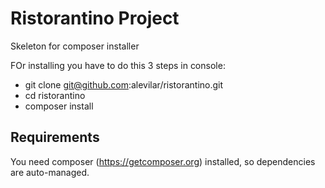 # Ristorantino Project 

Skeleton for composer installer

FOr installing you have to do this 3 steps in console:

* git clone git@github.com:alevilar/ristorantino.git
* cd ristorantino
* composer install


## Requirements
You need composer (https://getcomposer.org) installed, so dependencies are auto-managed.

